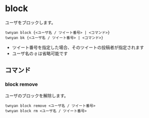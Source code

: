 # block

ユーザをブロックします。

```
twnyan block {<ユーザ名 / ツイート番号> | <コマンド>}
twnyan bk {<ユーザ名 / ツイート番号> | <コマンド>}
```

- ツイート番号を指定した場合、そのツイートの投稿者が指定されます
- ユーザ名の `@` は省略可能です

## コマンド

### block remove

ユーザのブロックを解除します。

```
twnyan block remove <ユーザ名 / ツイート番号>
twnyan block rm <ユーザ名 / ツイート番号>
```
